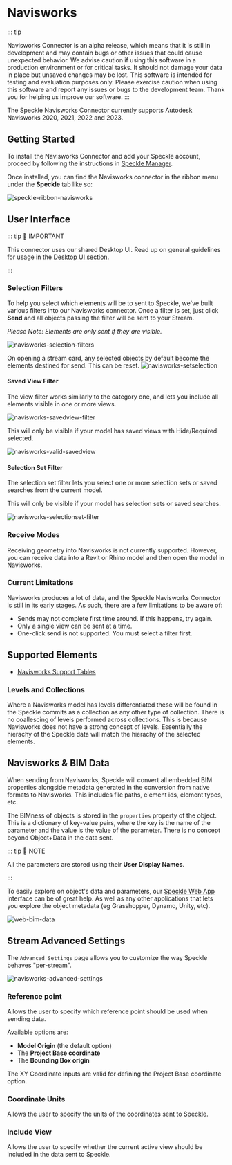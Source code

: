 # Navisworks

::: tip

Navisworks Connector is an alpha release, which means that it is still in development and may contain bugs or other issues that could cause unexpected behavior. We advise caution if using this software in a production environment or for critical tasks. It should not damage your data in place but unsaved changes may be lost. This software is intended for testing and evaluation purposes only. Please exercise caution when using this software and report any issues or bugs to the development team. Thank you for helping us improve our software.
:::


The Speckle Navisworks Connector currently supports Autodesk Navisworks 2020, 2021, 2022 and 2023.

## Getting Started

To install the Navisworks Connector and add your Speckle account, proceed by following the instructions in [Speckle Manager](/user/manager).

Once installed, you can find the Navisworks connector in the ribbon menu under the **Speckle** tab like so:

![speckle-ribbon-navisworks](https://user-images.githubusercontent.com/760691/231277506-a539c3e0-17e2-43a7-8b1e-2d01909ec77b.png)

## User Interface

::: tip 🙌 IMPORTANT

This connector uses our shared Desktop UI. Read up on general guidelines for usage in the [Desktop UI section](/user/ui).

:::

### Selection Filters

To help you select which elements will be to sent to Speckle, we've built various filters into our Navisworks connector. Once a filter is set, just click **Send** and all objects passing the filter will be sent to your Stream.

_Please Note: Elements are only sent if they are visible._

![navisworks-selection-filters](https://user-images.githubusercontent.com/760691/231277784-667e4899-e1f8-4753-a23c-96d9e5557c9a.png)

On opening a stream card, any selected objects by default become the elements destined for send. This can be reset.
![navisworks-setselection](https://user-images.githubusercontent.com/760691/231278189-3a228391-d16b-4048-b383-3d8d4b784674.png)

#### Saved View Filter

The view filter works similarly to the category one, and lets you include all elements visible in one or more views.

![navisworks-savedview-filter](https://user-images.githubusercontent.com/760691/231277894-c74ecec6-c18b-41eb-8758-be42aeac2c56.png)

This will only be visible if your model has saved views with Hide/Required selected.

![navisworks-valid-savedview](https://user-images.githubusercontent.com/760691/231278551-50625f13-4a2f-467e-a638-526c3b07497f.png)

#### Selection Set Filter

The selection set filter lets you select one or more selection sets or saved searches from the current model.

This will only be visible if your model has selection sets or saved searches.

![navisworks-selectionset-filter](https://user-images.githubusercontent.com/760691/231278069-23ad3ec5-429d-46fb-bd53-54459b39aa5a.png)

### Receive Modes

Receiving geometry into Navisworks is not currently supported. However, you can receive data into a Revit or Rhino model and then open the model in Navisworks.

### Current Limitations

Navisworks produces a lot of data, and the Speckle Navisworks Connector is still in its early stages. As such, there are a few limitations to be aware of:
- Sends may not complete first time around. If this happens, try again.
- Only a single view can be sent at a time.
- One-click send is not supported. You must select a filter first.

## Supported Elements

- [Navisworks Support Tables](/user/support-tables.html#navisworks)


### Levels and Collections

Where a Navisworks model has levels differentiated these will be found in the Speckle commits as a collection as any other type of collection. There is no coallescing of levels performed across collections. This is because Navisworks does not have a strong concept of levels. Essentially the hierachy of the Speckle data will match the hierachy of the selected elements.

## Navisworks & BIM Data

When sending from Navisworks, Speckle will convert all embedded BIM properties alongside metadata generated in the conversion from native formats to Navisworks. This includes file paths, element ids, element types, etc.

The BIMness of objects is stored in the `properties` property of the object. This is a dictionary of key-value pairs, where the key is the name of the parameter and the value is the value of the parameter. There is no concept beyond Object+Data in the data sent.

::: tip 📝 NOTE

All the parameters are stored using their **User Display Names**.

:::

To easily explore on object's data and parameters, our [Speckle Web App](/user/web.html) interface can be of great help. As well as any other applications that lets you explore the object metadata (eg Grasshopper, Dynamo, Unity, etc).

![web-bim-data](https://user-images.githubusercontent.com/51519350/186416982-15eb496a-18fc-4782-b1d2-a6df01e9a5ed.png)

## Stream Advanced Settings

The `Advanced Settings` page allows you to customize the way Speckle behaves "per-stream".

![navisworks-advanced-settings](https://user-images.githubusercontent.com/760691/231278734-bd54c648-eef5-456d-a035-ddb046e896eb.png)

### Reference point

Allows the user to specify which reference point should be used when sending data.

Available options are:

- **Model Origin** (the default option)
- The **Project Base coordinate**
- The **Bounding Box origin**

The XY Coordinate inputs are valid for defining the Project Base coordinate option.

### Coordinate Units

Allows the user to specify the units of the coordinates sent to Speckle.

### Include View

Allows the user to specify whether the current active view should be included in the data sent to Speckle.
